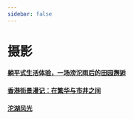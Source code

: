 ```yaml
---
sidebar: false
---
```


# 摄影

#### [躺平式生活体验，一场滂沱雨后的田园邂逅](wuhetianbianxiaoyuan.md)

#### [香港街景漫记：在繁华与市井之间](hongkong.md)

#### [沱湖风光](tuohu.md)
